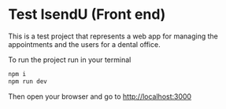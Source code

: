 # Test IsendU (Front end)

This is a test project that represents a web app for managing the appointments and the users for a dental office.

To run the project run in your terminal

```sh
npm i
npm run dev
```

Then open your browser and go to [http://localhost:3000](http://localhost:3000)
